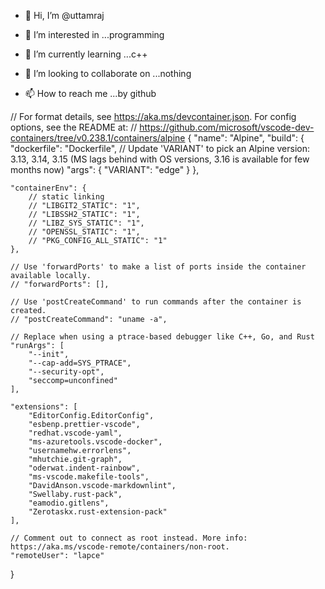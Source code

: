 - 👋 Hi, I’m @uttamraj
- 👀 I’m interested in ...programming

- 🌱 I’m currently learning ...c++
- 💞️ I’m looking to collaborate on ...nothing
- 📫 How to reach me ...by github

<!---
uttamrajsingh/uttamrajsingh is a ✨ special ✨ repository because its `README.md` (this file) appears on your GitHub profile.
You can click the Preview link to take a look at your changes.
--->
// For format details, see https://aka.ms/devcontainer.json. For config options, see the README at:
// https://github.com/microsoft/vscode-dev-containers/tree/v0.238.1/containers/alpine
{
	"name": "Alpine",
	"build": {
		"dockerfile": "Dockerfile",
		// Update 'VARIANT' to pick an Alpine version: 3.13, 3.14, 3.15 (MS lags behind with OS versions, 3.16 is available for few months now)
		"args": { "VARIANT": "edge" }
	},

	"containerEnv": {
		// static linking
		// "LIBGIT2_STATIC": "1",
		// "LIBSSH2_STATIC": "1",
		// "LIBZ_SYS_STATIC": "1",
		// "OPENSSL_STATIC": "1",
		// "PKG_CONFIG_ALL_STATIC": "1"
	},

	// Use 'forwardPorts' to make a list of ports inside the container available locally.
	// "forwardPorts": [],

	// Use 'postCreateCommand' to run commands after the container is created.
	// "postCreateCommand": "uname -a",

	// Replace when using a ptrace-based debugger like C++, Go, and Rust
	"runArgs": [
		"--init",
		"--cap-add=SYS_PTRACE",
		"--security-opt",
		"seccomp=unconfined"
	],

	"extensions": [
		"EditorConfig.EditorConfig",
		"esbenp.prettier-vscode",
		"redhat.vscode-yaml",
		"ms-azuretools.vscode-docker",
		"usernamehw.errorlens",
		"mhutchie.git-graph",
		"oderwat.indent-rainbow",
		"ms-vscode.makefile-tools",
		"DavidAnson.vscode-markdownlint",
		"Swellaby.rust-pack",
		"eamodio.gitlens",
		"Zerotaskx.rust-extension-pack"
	],

	// Comment out to connect as root instead. More info: https://aka.ms/vscode-remote/containers/non-root.
	"remoteUser": "lapce"
}

